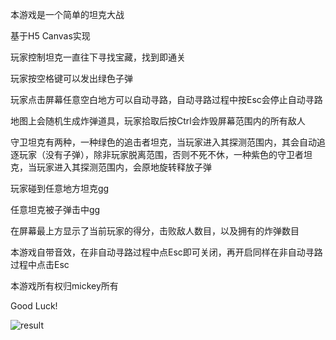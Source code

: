 本游戏是一个简单的坦克大战

基于H5 Canvas实现

玩家控制坦克一直往下寻找宝藏，找到即通关

玩家按空格键可以发出绿色子弹

玩家点击屏幕任意空白地方可以自动寻路，自动寻路过程中按Esc会停止自动寻路

地图上会随机生成炸弹道具，玩家拾取后按Ctrl会炸毁屏幕范围内的所有敌人

守卫坦克有两种，一种绿色的追击者坦克，当玩家进入其探测范围内，其会自动追逐玩家（没有子弹），除非玩家脱离范围，否则不死不休，一种紫色的守卫者坦克，当玩家进入其探测范围内，会原地旋转释放子弹

玩家碰到任意地方坦克gg

任意坦克被子弹击中gg

在屏幕最上方显示了当前玩家的得分，击败敌人数目，以及拥有的炸弹数目

本游戏自带音效，在非自动寻路过程中点Esc即可关闭，再开启同样在非自动寻路过程中点击Esc

本游戏所有权归mickey所有

Good Luck!

![result](./img/1.gif)
